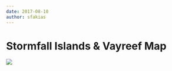 ```yaml
---
date: 2017-08-10
author: sfakias
---
```

# Stormfall Islands & Vayreef Map

[![](https://2.bp.blogspot.com/-9vLIiSMVXJc/WYyHGfKwjrI/AAAAAAAAANU/13xrIA3oEWAvLnmcsdDIRfR0tBX_nR7LwCLcBGAs/s320/Map%2B%25283%2529.jpg)](https://2.bp.blogspot.com/-9vLIiSMVXJc/WYyHGfKwjrI/AAAAAAAAANU/13xrIA3oEWAvLnmcsdDIRfR0tBX_nR7LwCLcBGAs/s1600/Map%2B%25283%2529.jpg)




